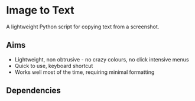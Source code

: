 # Image to Text
A lightweight Python script for copying text from a screenshot.

## Aims
* Lightweight, non obtrusive - no crazy colours, no click intensive menus
* Quick to use, keyboard shortcut
* Works well most of the time, requiring minimal formatting

## Dependencies



